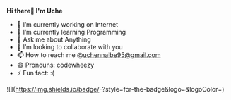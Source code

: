 <strong>Hi there👋 I'm Uche</strong>



- 🔭 I’m currently working on Internet
- 🌱 I’m currently learning Programming 
- 💬 Ask me about Anything
- 👯 I’m looking to collaborate with you
- 📫 How to reach me @uchennaibe95@gmail.com
- 😄 Pronouns: codewheezy
- ⚡ Fun fact: :(


![<Badge Name>](https://img.shields.io/badge/<Badge Text>-<Background Color>?style=for-the-badge&logo=<Icon Name>&logoColor=<Logo Color>)

